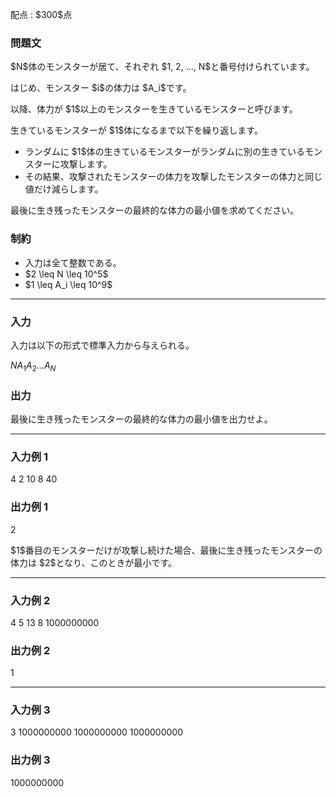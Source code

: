 
<div>

<span>

<span>

<p>
配点 : $300$点
</p>

<div>

<section>

### **問題文**

<p>
$N$体のモンスターが居て、それぞれ $1, 2, ..., N$と番号付けられています。
</p>

<p>
はじめ、モンスター $i$の体力は $A_i$です。
</p>

<p>
以降、体力が $1$以上のモンスターを生きているモンスターと呼びます。
</p>

<p>
生きているモンスターが $1$体になるまで以下を繰り返します。
</p>

<ul>

<li>
ランダムに $1$体の生きているモンスターがランダムに別の生きているモンスターに攻撃します。
</li>

<li>
その結果、攻撃されたモンスターの体力を攻撃したモンスターの体力と同じ値だけ減らします。
</li>

</ul>

<p>
最後に生き残ったモンスターの最終的な体力の最小値を求めてください。
</p>

</section>

</div>

<div>

<section>

### **制約**

<ul>

<li>
入力は全て整数である。
</li>

<li>
$2 \leq N \leq 10^5$
</li>

<li>
$1 \leq A_i \leq 10^9$
</li>

</ul>

</section>

</div>

---

<div>

<div>

<section>

### **入力**

<p>
入力は以下の形式で標準入力から与えられる。
</p>

<div>

$N$$A_1$$A_2$$...$$A_N$
</div>

</section>

</div>

<div>

<section>

### **出力**

<p>
最後に生き残ったモンスターの最終的な体力の最小値を出力せよ。
</p>

</section>

</div>

</div>

---

<div>

<section>

### **入力例 1**

<div>

4
2 10 8 40

</div>

</section>

</div>

<div>

<section>

### **出力例 1**

<div>

2

</div>

<p>
$1$番目のモンスターだけが攻撃し続けた場合、最後に生き残ったモンスターの体力は $2$となり、このときが最小です。
</p>

</section>

</div>

---

<div>

<section>

### **入力例 2**

<div>

4
5 13 8 1000000000

</div>

</section>

</div>

<div>

<section>

### **出力例 2**

<div>

1

</div>

</section>

</div>

---

<div>

<section>

### **入力例 3**

<div>

3
1000000000 1000000000 1000000000

</div>

</section>

</div>

<div>

<section>

### **出力例 3**

<div>

1000000000

</div>

</section>

</div>

</span>

</span>

</div>
